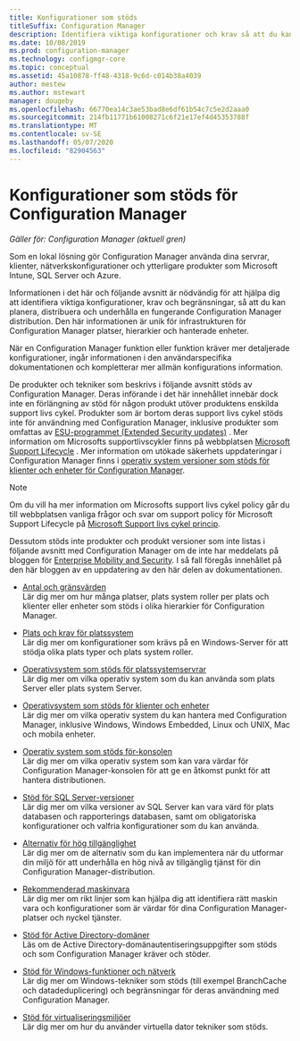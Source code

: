 ```yaml
---
title: Konfigurationer som stöds
titleSuffix: Configuration Manager
description: Identifiera viktiga konfigurationer och krav så att du kan planera, distribuera och underhålla en fungerande Configuration Manager distribution.
ms.date: 10/08/2019
ms.prod: configuration-manager
ms.technology: configmgr-core
ms.topic: conceptual
ms.assetid: 45a10878-ff48-4318-9c6d-c014b38a4039
author: mestew
ms.author: mstewart
manager: dougeby
ms.openlocfilehash: 66770ea14c3ae53bad8e6df61b54c7c5e2d2aaa0
ms.sourcegitcommit: 214fb11771b61008271c6f21e17ef4d45353788f
ms.translationtype: MT
ms.contentlocale: sv-SE
ms.lasthandoff: 05/07/2020
ms.locfileid: "82904563"
---
```

# <a name="supported-configurations-for-configuration-manager"></a>Konfigurationer som stöds för Configuration Manager

*Gäller för: Configuration Manager (aktuell gren)*

Som en lokal lösning gör Configuration Manager använda dina servrar, klienter, nätverkskonfigurationer och ytterligare produkter som Microsoft Intune, SQL Server och Azure.

Informationen i det här och följande avsnitt är nödvändig för att hjälpa dig att identifiera viktiga konfigurationer, krav och begränsningar, så att du kan planera, distribuera och underhålla en fungerande Configuration Manager distribution.  Den här informationen är unik för infrastrukturen för Configuration Manager platser, hierarkier och hanterade enheter.

När en Configuration Manager funktion eller funktion kräver mer detaljerade konfigurationer, ingår informationen i den användarspecifika dokumentationen och kompletterar mer allmän konfigurations information.  

 De produkter och tekniker som beskrivs i följande avsnitt stöds av Configuration Manager. Deras införande i det här innehållet innebär dock inte en förlängning av stöd för någon produkt utöver produktens enskilda support livs cykel. Produkter som är bortom deras support livs cykel stöds inte för användning med Configuration Manager, inklusive produkter som omfattas av [ESU-programmet (Extended Security updates)](https://support.microsoft.com/help/4497181/lifecycle-faq-extended-security-updates) . Mer information om Microsofts supportlivscykler finns på webbplatsen [Microsoft Support Lifecycle](https://support.microsoft.com/lifecycle) . Mer information om utökade säkerhets uppdateringar i Configuration Manager finns i [operativ system versioner som stöds för klienter och enheter för Configuration Manager](supported-operating-systems-for-clients-and-devices.md#bkmk_ESU).

> [!NOTE]  
>  Om du vill ha mer information om Microsofts support livs cykel policy går du till webbplatsen vanliga frågor och svar om support policy för Microsoft Support Lifecycle på [Microsoft Support livs cykel princip](https://support.microsoft.com/lifecycle).  

 Dessutom stöds inte produkter och produkt versioner som inte listas i följande avsnitt med Configuration Manager om de inte har meddelats på bloggen för [Enterprise Mobility and Security](https://techcommunity.microsoft.com/t5/enterprise-mobility-security/bg-p/enterprisemobilityandsecurity).  I så fall föregås innehållet på den här bloggen av en uppdatering av den här delen av dokumentationen.


-  [Antal och gränsvärden](../../../core/plan-design/configs/size-and-scale-numbers.md)  
Lär dig mer om hur många platser, plats system roller per plats och klienter eller enheter som stöds i olika hierarkier för Configuration Manager.

-  [Plats och krav för platssystem](../../../core/plan-design/configs/site-and-site-system-prerequisites.md)  
Lär dig mer om konfigurationer som krävs på en Windows-Server för att stödja olika plats typer och plats system roller.

-  [Operativsystem som stöds för platssystemservrar](../../../core/plan-design/configs/supported-operating-systems-for-site-system-servers.md)  
Lär dig mer om vilka operativ system som du kan använda som plats Server eller plats system Server.

-  [Operativsystem som stöds för klienter och enheter](../../../core/plan-design/configs/supported-operating-systems-for-clients-and-devices.md)  
Lär dig mer om vilka operativ system du kan hantera med Configuration Manager, inklusive Windows, Windows Embedded, Linux och UNIX, Mac och mobila enheter.

-  [Operativ system som stöds för-konsolen](../../../core/plan-design/configs/supported-operating-systems-consoles.md)  
Lär dig mer om vilka operativ system som kan vara värdar för Configuration Manager-konsolen för att ge en åtkomst punkt för att hantera distributionen.  

-  [Stöd för SQL Server-versioner](../../../core/plan-design/configs/support-for-sql-server-versions.md)  
Lär dig mer om vilka versioner av SQL Server kan vara värd för plats databasen och rapporterings databasen, samt om obligatoriska konfigurationer och valfria konfigurationer som du kan använda.

-  [Alternativ för hög tillgänglighet](../../servers/deploy/configure/high-availability-options.md)  
Lär dig mer om de alternativ som du kan implementera när du utformar din miljö för att underhålla en hög nivå av tillgänglig tjänst för din Configuration Manager-distribution.

-  [Rekommenderad maskinvara](../../../core/plan-design/configs/recommended-hardware.md)  
Lär dig mer om rikt linjer som kan hjälpa dig att identifiera rätt maskin vara och konfigurationer som är värdar för dina Configuration Manager-platser och nyckel tjänster.

-  [Stöd för Active Directory-domäner](../../../core/plan-design/configs/support-for-active-directory-domains.md)  
Läs om de Active Directory-domänautentiseringsuppgifter som stöds och som Configuration Manager kräver och stöder.

-  [Stöd för Windows-funktioner och nätverk](../../../core/plan-design/configs/support-for-windows-features-and-networks.md)  
Lär dig mer om Windows-tekniker som stöds (till exempel BranchCache och datadeduplicering) och begränsningar för deras användning med Configuration Manager.

-  [Stöd för virtualiseringsmiljöer](../../../core/plan-design/configs/support-for-virtualization-environments.md)  
Lär dig mer om hur du använder virtuella dator tekniker som stöds.

